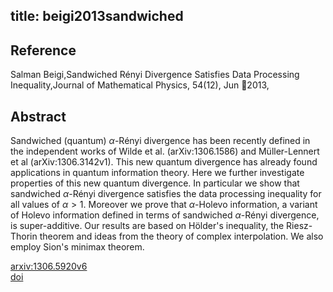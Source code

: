 title: beigi2013sandwiched
---


## Reference

Salman Beigi,Sandwiched Rényi Divergence Satisfies Data Processing Inequality,Journal of Mathematical Physics, 54(12), Jun 2013,

## Abstract 
Sandwiched (quantum) $\alpha$-Rényi divergence has been recently defined in the independent works of Wilde et al. (arXiv:1306.1586) and Müller-Lennert et al (arXiv:1306.3142v1). This new quantum divergence has already found applications in quantum information theory. Here we further investigate properties of this new quantum divergence. In particular we show that sandwiched $\alpha$-Rényi divergence satisfies the data processing inequality for all values of $\alpha> 1$. Moreover we prove that $\alpha$-Holevo information, a variant of Holevo information defined in terms of sandwiched $\alpha$-Rényi divergence, is super-additive. Our results are based on Hölder's inequality, the Riesz-Thorin theorem and ideas from the theory of complex interpolation. We also employ Sion's minimax theorem.
    

[arxiv:1306.5920v6](https://arxiv.org/abs/1306.5920v6)    
[doi](https://doi.org/10.1063/1.4838855)   
